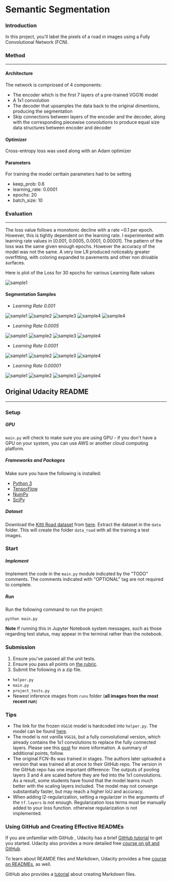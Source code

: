 # Semantic Segmentation
### Introduction
In this project, you'll label the pixels of a road in images using a Fully Convolutional Network (FCN).

### Method
---

#### Architecture
The network is compriosed of 4 components:
- The encoder which is the first 7 layers of a pre-trained VGG16 model
- A 1x1 convolution
- The decoder that upsamples the data back to the original dimentions, producing the segmentation
- Skip connections between layers of the encoder and the decoder, along with the corresponding piecewise convolutions to produce equal size data structures between encoder and decoder

#### Optimizer 

Cross-entropy loss was used along with an Adam optimizer

#### Parameters

For training the model certtain parameters had to be setting

- keep_prob: 0.6
- learning_rate: 0.0001
- epochs: 20
- batch_size: 10

### Evaluation
---
The loss value follows a monotonic decline with a rate ~0.1 per epoch. However, this is tightly dependent on the learning rate. I experimented with learning rate values in [0.001, 0.0005, 0.0001, 0.00001]. The pattern of the loss was the same given enough epochs. However the accuracy of the model was not the same. A very low LR produced noticeably greater overfitting, with coloring expanded to pavements and other non drivable surfaces.

Here is plot of the Loss for 30 epochs for various Learning Rate values

![sample1](./samples/Loss_for_LR.png)

#### Segmentation Samples

- *Learning Rate 0.001*

![sample1](./samples/lr_10-3_01.png)
![sample2](./samples/lr_10-3_02.png)
![sample3](./samples/lr_10-3_03.png)
![sample4](./samples/lr_10-3_04.png)
![sample4](./samples/lr_10-5_04.png)

- *Learning Rate 0.0005*

![sample1](./samples/lr_5-10-4_01.png)
![sample2](./samples/lr_5-10-4_02.png)
![sample3](./samples/lr_5-10-4_03.png)
![sample4](./samples/lr_5-10-4_04.png)

- *Learning Rate 0.0001*

![sample1](./samples/lr_10-4_01.png)
![sample2](./samples/lr_10-4_02.png)
![sample3](./samples/lr_10-4_03.png)
![sample4](./samples/lr_10-4_04.png)

- *Learning Rate 0.00001*

![sample1](./samples/lr_10-5_01.png)
![sample2](./samples/lr_10-5_02.png)
![sample3](./samples/lr_10-5_03.png)
![sample4](./samples/lr_10-5_04.png)

## Original Udacity README
---
### Setup
##### GPU
`main.py` will check to make sure you are using GPU - if you don't have a GPU on your system, you can use AWS or another cloud computing platform.
##### Frameworks and Packages
Make sure you have the following is installed:
 - [Python 3](https://www.python.org/)
 - [TensorFlow](https://www.tensorflow.org/)
 - [NumPy](http://www.numpy.org/)
 - [SciPy](https://www.scipy.org/)
##### Dataset
Download the [Kitti Road dataset](http://www.cvlibs.net/datasets/kitti/eval_road.php) from [here](http://www.cvlibs.net/download.php?file=data_road.zip).  Extract the dataset in the `data` folder.  This will create the folder `data_road` with all the training a test images.

### Start
##### Implement
Implement the code in the `main.py` module indicated by the "TODO" comments.
The comments indicated with "OPTIONAL" tag are not required to complete.
##### Run
Run the following command to run the project:
```
python main.py
```
**Note** If running this in Jupyter Notebook system messages, such as those regarding test status, may appear in the terminal rather than the notebook.

### Submission
1. Ensure you've passed all the unit tests.
2. Ensure you pass all points on [the rubric](https://review.udacity.com/#!/rubrics/989/view).
3. Submit the following in a zip file.
 - `helper.py`
 - `main.py`
 - `project_tests.py`
 - Newest inference images from `runs` folder  (**all images from the most recent run**)
 
 ### Tips
- The link for the frozen `VGG16` model is hardcoded into `helper.py`.  The model can be found [here](https://s3-us-west-1.amazonaws.com/udacity-selfdrivingcar/vgg.zip).
- The model is not vanilla `VGG16`, but a fully convolutional version, which already contains the 1x1 convolutions to replace the fully connected layers. Please see this [post](https://s3-us-west-1.amazonaws.com/udacity-selfdrivingcar/forum_archive/Semantic_Segmentation_advice.pdf) for more information.  A summary of additional points, follow. 
- The original FCN-8s was trained in stages. The authors later uploaded a version that was trained all at once to their GitHub repo.  The version in the GitHub repo has one important difference: The outputs of pooling layers 3 and 4 are scaled before they are fed into the 1x1 convolutions.  As a result, some students have found that the model learns much better with the scaling layers included. The model may not converge substantially faster, but may reach a higher IoU and accuracy. 
- When adding l2-regularization, setting a regularizer in the arguments of the `tf.layers` is not enough. Regularization loss terms must be manually added to your loss function. otherwise regularization is not implemented.
 
### Using GitHub and Creating Effective READMEs
If you are unfamiliar with GitHub , Udacity has a brief [GitHub tutorial](http://blog.udacity.com/2015/06/a-beginners-git-github-tutorial.html) to get you started. Udacity also provides a more detailed free [course on git and GitHub](https://www.udacity.com/course/how-to-use-git-and-github--ud775).

To learn about REAMDE files and Markdown, Udacity provides a free [course on READMEs](https://www.udacity.com/courses/ud777), as well. 

GitHub also provides a [tutorial](https://guides.github.com/features/mastering-markdown/) about creating Markdown files.
